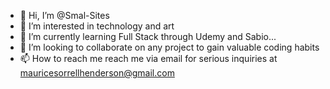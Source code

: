 - 👋 Hi, I’m @Smal-Sites
- 👀 I’m interested in technology and art
- 🌱 I’m currently learning Full Stack through Udemy and Sabio...
- 💞️ I’m looking to collaborate on any project to gain valuable coding habits
- 📫 How to reach me reach me via email for serious inquiries at mauricesorrellhenderson@gmail.com

<!---
Smal-Sites/Smal-Sites is a ✨ special ✨ repository because its `README.md` (this file) appears on your GitHub profile.
You can click the Preview link to take a look at your changes.
--->
